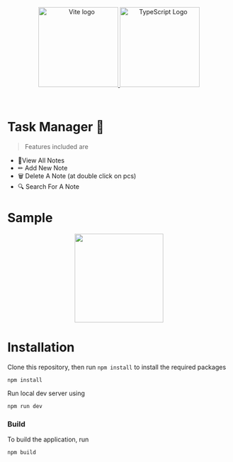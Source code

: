 <p align="center">
  <a href="https://vitejs.dev" target="_blank" rel="noopener noreferrer">
    <img width="180" src="https://vitejs.dev/logo.svg" alt="Vite logo">
  </a>
  <a href="https://typescriptlang.org" target="_blank" rel="noopener noreferrer"> 
    <img width="180" src="https://user-images.githubusercontent.com/92443116/190036983-6e9f398b-2c3c-4bcb-aa1b-75376e6798fe.png" alt="TypeScript Logo">
  </a>
</p>

<br/>

# Task Manager 📝

> Features included are
-  📝View All Notes
-  ✏ Add New Note
-  🗑 Delete A Note (at double click on pcs)
-  🔍 Search For A Note

# Sample

<p align="center">
  <img width="200" src="https://user-images.githubusercontent.com/92443116/190037696-bc927836-ee76-401b-b23e-ae8b22710995.png">
</p>

# Installation

Clone this repository, then run `npm install` to install the required packages

````shell
npm install
````

Run local dev server using 

````shell
npm run dev
````

### Build

To build the application, run

````shell
npm build
````
